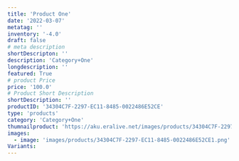 ```yaml
---
title: 'Product One'
date: '2022-03-07' 
metatag: '' 
inventory: '-4.0' 
draft: false 
# meta description 
shortDescripton: ''
description: 'Category+One'
longdescription: ''
featured: True
# product Price
price: '100.0'
# Product Short Description
shortDescription: ''
productID: '34304C7F-2297-EC11-8485-0022486E52CE'
type: 'products'
category: 'Category+One' 
thumnailproduct: 'https://aku.eralive.net/images/products/34304C7F-2297-EC11-8485-0022486E52CE1.png' 
images:
  - image: 'images/products/34304C7F-2297-EC11-8485-0022486E52CE1.png'  
Variants:
---
```

